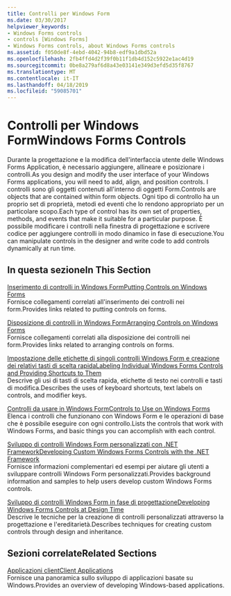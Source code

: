 ```yaml
---
title: Controlli per Windows Form
ms.date: 03/30/2017
helpviewer_keywords:
- Windows Forms controls
- controls [Windows Forms]
- Windows Forms controls, about Windows Forms controls
ms.assetid: f050de8f-4ebd-4042-94b8-edf9a1dbd52a
ms.openlocfilehash: 2fb4ffd4d2f39f0b11f1db4d152c5922e1ac4d19
ms.sourcegitcommit: 0be8a279af6d8a43e03141e349d3efd5d35f8767
ms.translationtype: MT
ms.contentlocale: it-IT
ms.lasthandoff: 04/18/2019
ms.locfileid: "59085701"
---
```

# <a name="windows-forms-controls"></a><span data-ttu-id="a7697-102">Controlli per Windows Form</span><span class="sxs-lookup"><span data-stu-id="a7697-102">Windows Forms Controls</span></span>
<span data-ttu-id="a7697-103">Durante la progettazione e la modifica dell'interfaccia utente delle Windows Forms Application, è necessario aggiungere, allineare e posizionare i controlli.</span><span class="sxs-lookup"><span data-stu-id="a7697-103">As you design and modify the user interface of your Windows Forms applications, you will need to add, align, and position controls.</span></span> <span data-ttu-id="a7697-104">I controlli sono gli oggetti contenuti all'interno di oggetti Form.</span><span class="sxs-lookup"><span data-stu-id="a7697-104">Controls are objects that are contained within form objects.</span></span> <span data-ttu-id="a7697-105">Ogni tipo di controllo ha un proprio set di proprietà, metodi ed eventi che lo rendono appropriato per un particolare scopo.</span><span class="sxs-lookup"><span data-stu-id="a7697-105">Each type of control has its own set of properties, methods, and events that make it suitable for a particular purpose.</span></span> <span data-ttu-id="a7697-106">È possibile modificare i controlli nella finestra di progettazione e scrivere codice per aggiungere controlli in modo dinamico in fase di esecuzione.</span><span class="sxs-lookup"><span data-stu-id="a7697-106">You can manipulate controls in the designer and write code to add controls dynamically at run time.</span></span>  
  
## <a name="in-this-section"></a><span data-ttu-id="a7697-107">In questa sezione</span><span class="sxs-lookup"><span data-stu-id="a7697-107">In This Section</span></span>  
 [<span data-ttu-id="a7697-108">Inserimento di controlli in Windows Form</span><span class="sxs-lookup"><span data-stu-id="a7697-108">Putting Controls on Windows Forms</span></span>](putting-controls-on-windows-forms.md)  
 <span data-ttu-id="a7697-109">Fornisce collegamenti correlati all'inserimento dei controlli nei form.</span><span class="sxs-lookup"><span data-stu-id="a7697-109">Provides links related to putting controls on forms.</span></span>  
  
 [<span data-ttu-id="a7697-110">Disposizione di controlli in Windows Form</span><span class="sxs-lookup"><span data-stu-id="a7697-110">Arranging Controls on Windows Forms</span></span>](arranging-controls-on-windows-forms.md)  
 <span data-ttu-id="a7697-111">Fornisce collegamenti correlati alla disposizione dei controlli nei form.</span><span class="sxs-lookup"><span data-stu-id="a7697-111">Provides links related to arranging controls on forms.</span></span>  
  
 [<span data-ttu-id="a7697-112">Impostazione delle etichette di singoli controlli Windows Form e creazione dei relativi tasti di scelta rapida</span><span class="sxs-lookup"><span data-stu-id="a7697-112">Labeling Individual Windows Forms Controls and Providing Shortcuts to Them</span></span>](labeling-individual-windows-forms-controls-and-providing-shortcuts-to-them.md)  
 <span data-ttu-id="a7697-113">Descrive gli usi di tasti di scelta rapida, etichette di testo nei controlli e tasti di modifica.</span><span class="sxs-lookup"><span data-stu-id="a7697-113">Describes the uses of keyboard shortcuts, text labels on controls, and modifier keys.</span></span>  
  
 [<span data-ttu-id="a7697-114">Controlli da usare in Windows Form</span><span class="sxs-lookup"><span data-stu-id="a7697-114">Controls to Use on Windows Forms</span></span>](controls-to-use-on-windows-forms.md)  
 <span data-ttu-id="a7697-115">Elenca i controlli che funzionano con Windows Form e le operazioni di base che è possibile eseguire con ogni controllo.</span><span class="sxs-lookup"><span data-stu-id="a7697-115">Lists the controls that work with Windows Forms, and basic things you can accomplish with each control.</span></span>  
  
 [<span data-ttu-id="a7697-116">Sviluppo di controlli Windows Form personalizzati con .NET Framework</span><span class="sxs-lookup"><span data-stu-id="a7697-116">Developing Custom Windows Forms Controls with the .NET Framework</span></span>](developing-custom-windows-forms-controls.md)  
 <span data-ttu-id="a7697-117">Fornisce informazioni complementari ed esempi per aiutare gli utenti a sviluppare controlli Windows Form personalizzati.</span><span class="sxs-lookup"><span data-stu-id="a7697-117">Provides background information and samples to help users develop custom Windows Forms controls.</span></span>  
  
 [<span data-ttu-id="a7697-118">Sviluppo di controlli Windows Form in fase di progettazione</span><span class="sxs-lookup"><span data-stu-id="a7697-118">Developing Windows Forms Controls at Design Time</span></span>](developing-windows-forms-controls-at-design-time.md)  
 <span data-ttu-id="a7697-119">Descrive le tecniche per la creazione di controlli personalizzati attraverso la progettazione e l'ereditarietà.</span><span class="sxs-lookup"><span data-stu-id="a7697-119">Describes techniques for creating custom controls through design and inheritance.</span></span>  
  
## <a name="related-sections"></a><span data-ttu-id="a7697-120">Sezioni correlate</span><span class="sxs-lookup"><span data-stu-id="a7697-120">Related Sections</span></span>  
 [<span data-ttu-id="a7697-121">Applicazioni client</span><span class="sxs-lookup"><span data-stu-id="a7697-121">Client Applications</span></span>](../../develop-client-apps.md)  
 <span data-ttu-id="a7697-122">Fornisce una panoramica sullo sviluppo di applicazioni basate su Windows.</span><span class="sxs-lookup"><span data-stu-id="a7697-122">Provides an overview of developing Windows-based applications.</span></span>  
